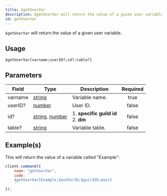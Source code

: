 ```yaml
---
title: $getUserVar
description: $getUserVar will return the value of a given user variable.
id: getUserVar
---
```


`$getUserVar` will return the value of a given user variable.

## Usage

```aoi
$getUserVar[varname;userID?;id?;table?]
```

## Parameters

| Field   | Type                                                                                                                                                                                                 | Description                               | Required |
| ------- | ---------------------------------------------------------------------------------------------------------------------------------------------------------------------------------------------------- | ----------------------------------------- | :------: |
| varname | [string](https://developer.mozilla.org/en-US/docs/Web/JavaScript/Reference/Global_Objects/String)                                                                                                    | Variable name.                            |   true   |
| userID? | [number](https://developer.mozilla.org/en-US/docs/Web/JavaScript/Reference/Global_Objects/Number)                                                                                                    | User ID.                                  |  false   |
| id?     | [string](https://developer.mozilla.org/en-US/docs/Web/JavaScript/Reference/Global_Objects/String), [number](https://developer.mozilla.org/en-us/docs/web/javascript/reference/global_objects/number) | 1. **specific guild id** <br /> 2. **dm** |  false   |
| table?  | [string](https://developer.mozilla.org/en-US/docs/Web/JavaScript/Reference/Global_Objects/String)                                                                                                    | Variable table.                           |  false   |

## Example(s)

This will return the value of a variable called "Example":

```javascript
client.command({
    name: "getUserVar",
    code: `
    $getUserVar[Example;$authorID;$guildID;main]
    `
});
```
